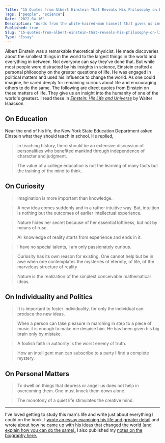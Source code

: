 ```yaml
---
Title: "15 Quotes from Albert Einstein That Reveals His Philosophy on Life"
Tags: ["people", "science"]
Date: "2022-04-16"
Description: "Words from the white-haired-man himself that gives us insight into what he believed about philosophy, education, politics and the bigger questions of life."
Published: true
Slug: "15-quotes-from-albert-einstein-that-reveals-his-philosophy-on-life"
Type: "Essay"
---
```

Albert Einstein was a remarkable theoretical physicist. He made discoveries about the smallest things in the world to the largest things in the world and everything in between. Not everyone can say they've done that. But while most people were distracted by his insights in science, Einstein crafted a personal philosophy on the greater questions of life. He was engaged in political matters and used his influence to change the world. As one could imagine, he cared deeply for remaining curious about life and encouraging others to do the same. The following are direct quotes from Einstein on these matters of life. They give us an insight into the humanity of one of the world's greatest. I read these in [*Einstein: His Life and Universe*](https://www.daltonmabery.com/essays/einstein-his-life-and-universe) by Walter Isaacson.

## On Education
Near the end of his life, the New York State Education Department asked Einstein what they should teach in school. He replied,
> In teaching history, there should be an extensive discussion of personalities who benefited mankind through independence of character and judgment.

> The value of a college education is not the learning of many facts but the training of the mind to think.

## On Curiosity
> Imagination is more important than knowledge.

> A new idea comes suddenly and in a rather intuitive way. But, intuition is nothing but the outcomes of earlier intellectual experience.

> Nature hides her secret because of her essential loftiness, but not by means of ruse.

> All knowledge of reality starts from experience and ends in it.

> I have no special talents, I am only passionately curious.

> Curiosity has its own reason for existing. One cannot help but be in awe when one contemplates the mysteries of eternity, of life, of the marvelous structure of reality

> Nature is the realization of the simplest conceivable mathematical ideas.

## On Individuality and Politics
> It is important to foster individuality, for only the individual can produce the new ideas.

> When a person can take pleasure in marching in step to a piece of music it is enough to make me despise him. He has been given his big brain only by mistake.

> A foolish faith in authority is the worst enemy of truth.

> How an intelligent man can subscribe to a party I find a complete mystery.

## On Personal Matters
> To dwell on things that depress or anger us does not help in overcoming them. One must knock them down alone.

> The monotony of a quiet life stimulates the creative mind.

***

I've loved getting to study this man's life and write just about everything I could on the book. I [wrote an essay examining his life and greater detail](https://www.daltonmabery.com/essays/albert-einstein) and wrote about [how he came up with his ideas that changed the world (and explain how you can do the same).](https://www.daltonmabery.com/essays/what-made-einstein-special) I also published my [notes on the biography here.](https://www.daltonmabery.com/essays/einstein-his-life-and-universe)